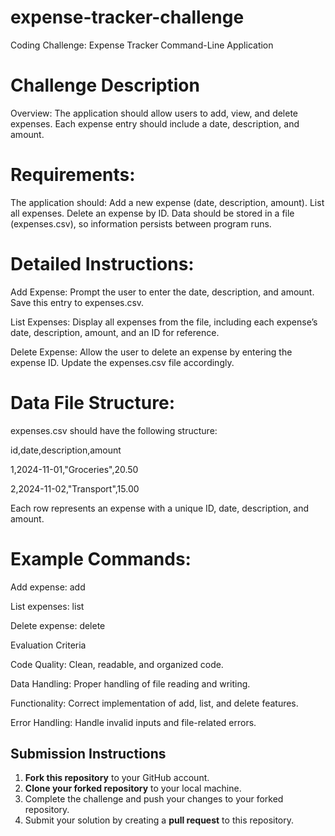 # expense-tracker-challenge
Coding Challenge: 
Expense Tracker Command-Line Application

# Challenge Description
Overview: The application should allow users to add, view, and delete expenses. Each expense entry should include a date, description, and amount.

# Requirements:
The application should:
Add a new expense (date, description, amount).
List all expenses.
Delete an expense by ID.
Data should be stored in a file (expenses.csv), so information persists between program runs.

# Detailed Instructions:

 Add Expense: Prompt the user to enter the date, description, and amount. Save this entry to expenses.csv. 
 
 List Expenses: Display all expenses from the file, including each expense’s date, description, amount, and an ID for reference. 
 
 Delete Expense: Allow the user to delete an expense by entering the expense ID. Update the expenses.csv file accordingly. 

# Data File Structure:
expenses.csv should have the following structure:

id,date,description,amount

1,2024-11-01,"Groceries",20.50

2,2024-11-02,"Transport",15.00


Each row represents an expense with a unique ID, date, description, and amount.

# Example Commands:

Add expense: add

List expenses: list

Delete expense: delete

Evaluation Criteria

Code Quality: Clean, readable, and organized code.

Data Handling: Proper handling of file reading and writing.

Functionality: Correct implementation of add, list, and delete features.

Error Handling: Handle invalid inputs and file-related errors.

## Submission Instructions
1. **Fork this repository** to your GitHub account.
2. **Clone your forked repository** to your local machine.
3. Complete the challenge and push your changes to your forked repository.
4. Submit your solution by creating a **pull request** to this repository.

